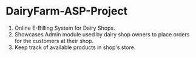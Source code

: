 # DairyFarm-ASP-Project

1. Online E-Billing System for Dairy Shops.
2. Showcases Admin module used by dairy shop owners to place orders for the customers at their shop.
3. Keep track of available products in shop's store.

